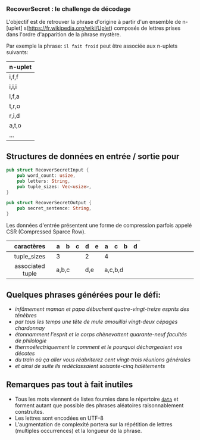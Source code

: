 ### RecoverSecret : le challenge de décodage

L'objectif est de retrouver la phrase d'origine à partir d'un ensemble de n-[uplet]
s(https://fr.wikipedia.org/wiki/Uplet) composés de lettres prises dans l'ordre d'apparition de la phrase mystère.

Par exemple la phrase: ```il fait froid``` peut être associée aux n-uplets suivants:

| n-uplet |
|---------|
| i,f,f   |
| i,i,i   |
| l,f,a   |
| t,r,o   |
| r,i,d   |
| a,t,o   |
| ...     |

## Structures de données en entrée / sortie pour

```rust
pub struct RecoverSecretInput {
    pub word_count: usize,
    pub letters: String,
    pub tuple_sizes: Vec<usize>,
}

pub struct RecoverSecretOutput {
    pub secret_sentence: String,
}
```

Les données d'entrée présentent une forme de compression parfois appelé CSR (Compressed Sparce Row).

|                                            caractères                                            | a   | b   | c   | d   | e   | a   | c   | b   | d   |
|:------------------------------------------------------------------------------------------------:|-----|-----|-----|-----|-----|-----|-----|-----|-----|
|                                           tuple_sizes                                            | 3   |     |     | 2   |     | 4   |     |     |     |
| associated tuple   <td colspan=3> a,b,c</td> <td colspan=2> d,e</td> <td colspan=4> a,c,b,d</td> |

## Quelques phrases générées pour le défi:

* *infâmement maman et papa débuchent quatre\-vingt\-treize esprits des ténèbres*
* *par tous les temps une tête de mule amouillai vingt\-deux cépages chardonnay*
* *étonnamment l'esprit et le corps chènevottent quarante\-neuf facultés de philologie*
* *thermoélectriquement le comment et le pourquoi déchargeaient vos décotes*
* *du train où ça aller vous réabriterez cent vingt\-trois réunions générales*
* *et ainsi de suite ils redéclassaient soixante\-cinq halètements*

## Remarques pas tout à fait inutiles

* Tous les mots viennent de listes fournies dans le répertoire [`data`](data) et forment autant que possible des phrases
  aléatoires raisonnablement construites.
* Les lettres sont encodées en UTF-8
* L'augmentation de complexité portera sur la répétition de lettres (multiples occurrences) et la longueur de la phrase. 


